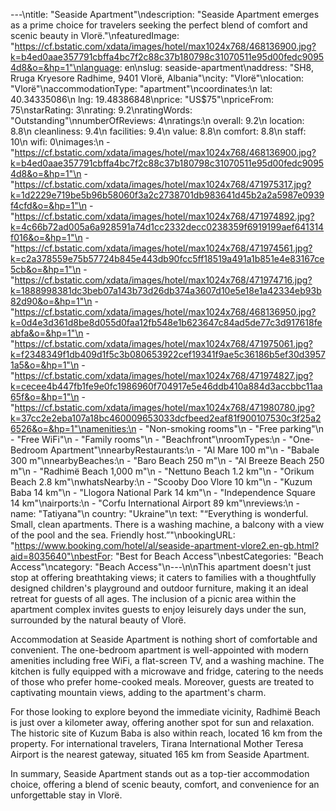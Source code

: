 ---\ntitle: "Seaside Apartment"\ndescription: "Seaside Apartment emerges as a prime choice for travelers seeking the perfect blend of comfort and scenic beauty in Vlorë."\nfeaturedImage: "https://cf.bstatic.com/xdata/images/hotel/max1024x768/468136900.jpg?k=b4ed0aae357791cbffa4bc7f2c88c37b180798c31070511e95d00fedc90954d8&o=&hp=1"\nlanguage: en\nslug: seaside-apartment\naddress: "SH8, Rruga Kryesore Radhime, 9401 Vlorë, Albania"\ncity: "Vlorë"\nlocation: "Vlorë"\naccommodationType: "apartment"\ncoordinates:\n  lat: 40.34335086\n  lng: 19.48386848\nprice: "US$75"\npriceFrom: 75\nstarRating: 3\nrating: 9.2\nratingWords: "Outstanding"\nnumberOfReviews: 4\nratings:\n  overall: 9.2\n  location: 8.8\n  cleanliness: 9.4\n  facilities: 9.4\n  value: 8.8\n  comfort: 8.8\n  staff: 10\n  wifi: 0\nimages:\n  - "https://cf.bstatic.com/xdata/images/hotel/max1024x768/468136900.jpg?k=b4ed0aae357791cbffa4bc7f2c88c37b180798c31070511e95d00fedc90954d8&o=&hp=1"\n  - "https://cf.bstatic.com/xdata/images/hotel/max1024x768/471975317.jpg?k=1d2229e719be5b96b58060f3a2c2738701db983641d45b2a2a5987e0939f4cfd&o=&hp=1"\n  - "https://cf.bstatic.com/xdata/images/hotel/max1024x768/471974892.jpg?k=4c66b72ad005a6a928591a74d1cc2332decc0238359f6919199aef641314f016&o=&hp=1"\n  - "https://cf.bstatic.com/xdata/images/hotel/max1024x768/471974561.jpg?k=c2a378559e75b57724b845e443db90fcc5ff18519a491a1b851e4e83167ce5cb&o=&hp=1"\n  - "https://cf.bstatic.com/xdata/images/hotel/max1024x768/471974716.jpg?k=1888998381dc3beb07a143b73d26db374a3607d10e5e18e1a42334eb93b82d90&o=&hp=1"\n  - "https://cf.bstatic.com/xdata/images/hotel/max1024x768/468136950.jpg?k=0d4e3d361d8be8d055d0faa12fb548e1b623647c84ad5de77c3d917618feabfa&o=&hp=1"\n  - "https://cf.bstatic.com/xdata/images/hotel/max1024x768/471975061.jpg?k=f2348349f1db409d1f5c3b080653922cef19341f9ae5c36186b5ef30d39571a5&o=&hp=1"\n  - "https://cf.bstatic.com/xdata/images/hotel/max1024x768/471974827.jpg?k=cecee4b447fb1fe9e0fc1986960f704917e5e46ddb410a884d3accbbc11aa65f&o=&hp=1"\n  - "https://cf.bstatic.com/xdata/images/hotel/max1024x768/471980780.jpg?k=37cc2e2eba107a18bc460009653033dcfbeed2eaf81f900107530c3f25a26526&o=&hp=1"\namenities:\n  - "Non-smoking rooms"\n  - "Free parking"\n  - "Free WiFi"\n  - "Family rooms"\n  - "Beachfront"\nroomTypes:\n  - "One-Bedroom Apartment"\nnearbyRestaurants:\n  - "Al Mare 100 m"\n  - "Babale 300 m"\nnearbyBeaches:\n  - "Baro Beach 250 m"\n  - "Al Breeze Beach 250 m"\n  - "Radhimë Beach 1,000 m"\n  - "Nettuno Beach 1.2 km"\n  - "Orikum Beach 2.8 km"\nwhatsNearby:\n  - "Scooby Doo Vlore 10 km"\n  - "Kuzum Baba 14 km"\n  - "Llogora National Park 14 km"\n  - "Independence Square 14 km"\nairports:\n  - "Corfu International Airport 89 km"\nreviews:\n  - name: "Tatiyana"\n    country: "Ukraine"\n    text: "“Everything is wonderful. Small, clean apartments. There is a washing machine, a balcony with a view of the pool and the sea. Friendly host.”"\nbookingURL: "https://www.booking.com/hotel/al/seaside-apartment-vlore2.en-gb.html?aid=8035640"\nbestFor: "Best for Beach Access"\nbestCategories: "Beach Access"\ncategory: "Beach Access"\n---\n\nThis apartment doesn't just stop at offering breathtaking views; it caters to families with a thoughtfully designed children's playground and outdoor furniture, making it an ideal retreat for guests of all ages. The inclusion of a picnic area within the apartment complex invites guests to enjoy leisurely days under the sun, surrounded by the natural beauty of Vlorë.

Accommodation at Seaside Apartment is nothing short of comfortable and convenient. The one-bedroom apartment is well-appointed with modern amenities including free WiFi, a flat-screen TV, and a washing machine. The kitchen is fully equipped with a microwave and fridge, catering to the needs of those who prefer home-cooked meals. Moreover, guests are treated to captivating mountain views, adding to the apartment's charm.

For those looking to explore beyond the immediate vicinity, Radhimë Beach is just over a kilometer away, offering another spot for sun and relaxation. The historic site of Kuzum Baba is also within reach, located 16 km from the property. For international travelers, Tirana International Mother Teresa Airport is the nearest gateway, situated 165 km from Seaside Apartment.

In summary, Seaside Apartment stands out as a top-tier accommodation choice, offering a blend of scenic beauty, comfort, and convenience for an unforgettable stay in Vlorë.